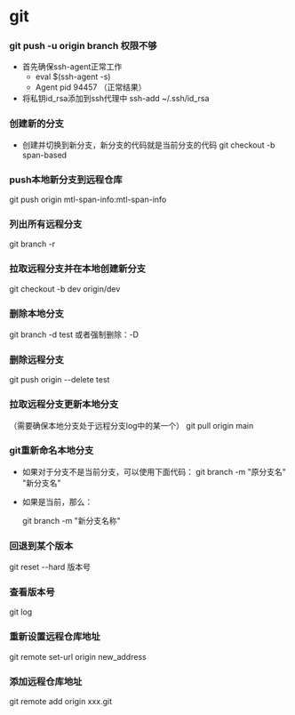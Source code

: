# git

### git push -u origin branch 权限不够
* 首先确保ssh-agent正常工作
	- eval $(ssh-agent -s)
	- Agent pid 94457   （正常结果）
* 将私钥id_rsa添加到ssh代理中
	ssh-add ~/.ssh/id_rsa

### 创建新的分支
* 创建并切换到新分支，新分支的代码就是当前分支的代码
  git checkout -b span-based

### push本地新分支到远程仓库
git push origin mtl-span-info:mtl-span-info

### 列出所有远程分支
git branch -r

### 拉取远程分支并在本地创建新分支
git checkout -b dev origin/dev

### 删除本地分支
git branch -d test 或者强制删除：-D

### 删除远程分支
git push origin --delete test

### 拉取远程分支更新本地分支
（需要确保本地分支处于远程分支log中的某一个）
git pull origin main

### git重新命名本地分支
* 如果对于分支不是当前分支，可以使用下面代码：
  git branch -m "原分支名" "新分支名"

* 如果是当前，那么：

  git branch -m "新分支名称"

### 回退到某个版本
git reset --hard 版本号

### 查看版本号
git log 

### 重新设置远程仓库地址
git remote set-url origin new_address

### 添加远程仓库地址
git remote add origin xxx.git
